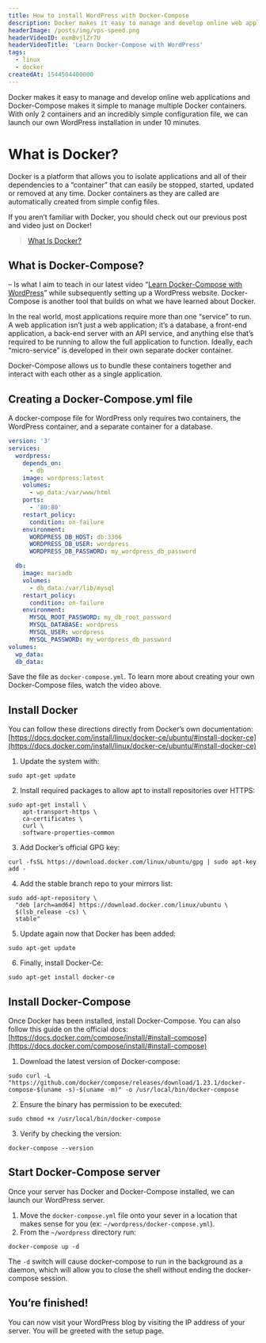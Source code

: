 ```yaml
---
title: How to install WordPress with Docker-Compose
description: Docker makes it easy to manage and develop online web applications and Docker-Compose makes it simple to manage multiple Docker containers. With only 2 containers and an incredibly simple configuration file, we can launch our own WordPress installation in under 10 minutes.
headerImage: /posts/img/vps-speed.png
headerVideoID: exmBvjlZr7U
headerVideoTitle: 'Learn Docker-Compose with WordPress'
tags:
  - linux
  - docker
createdAt: 1544504400000
---
```


Docker makes it easy to manage and develop online web applications and Docker-Compose makes it simple to manage multiple Docker containers. With only 2 containers and an incredibly simple configuration file, we can launch our own WordPress installation in under 10 minutes.

# What is Docker?

Docker is a platform that allows you to isolate applications and all of their dependencies to a “container” that can easily be stopped, started, updated or removed at any time. Docker containers as they are called are automatically created from simple config files.

If you aren’t familiar with Docker, you should check out our previous post and video just on Docker!

> [What Is Docker?](/blog/What_Is_Docker)

## What is Docker-Compose?

– Is what I aim to teach in our latest video “[Learn Docker-Compose with WordPress](https://www.youtube.com/watch?v=exmBvjlZr7U)” while subsequently setting up a WordPress website. Docker-Compose is another tool that builds on what we have learned about Docker.

In the real world, most applications require more than one “service” to run. A web application isn’t just a web application; it’s a database, a front-end application, a back-end server with an API service, and anything else that’s required to be running to allow the full application to function. Ideally, each “micro-service” is developed in their own separate docker container.

Docker-Compose allows us to bundle these containers together and interact with each other as a single application.

## Creating a Docker-Compose.yml file

A docker-compose file for WordPress only requires two containers, the WordPress container, and a separate container for a database.

```yaml
version: '3'
services:
  wordpress:
    depends_on:
      - db
    image: wordpress:latest
    volumes:
      - wp_data:/var/www/html
    ports:
      - '80:80'
    restart_policy:
      condition: on-failure
    environment:
      WORDPRESS_DB_HOST: db:3306
      WORDPRESS_DB_USER: wordpress
      WORDPRESS_DB_PASSWORD: my_wordpress_db_password

  db:
    image: mariadb
    volumes:
      - db_data:/var/lib/mysql
    restart_policy:
      condition: on-failure
    environment:
      MYSQL_ROOT_PASSWORD: my_db_root_password
      MYSQL_DATABASE: wordpress
      MYSQL_USER: wordpress
      MYSQL_PASSWORD: my_wordpress_db_password
volumes:
  wp_data:
  db_data:
```

Save the file as `docker-compose.yml`. To learn more about creating your own Docker-Compose files, watch the video above.

## Install Docker

You can follow these directions directly from Docker’s own documentation: [https://docs.docker.com/install/linux/docker-ce/ubuntu/#install-docker-ce](https://docs.docker.com/install/linux/docker-ce/ubuntu/#install-docker-ce)

1. Update the system with:

```shell
sudo apt-get update
```

2. Install required packages to allow apt to install repositories over HTTPS:

```shell
sudo apt-get install \
    apt-transport-https \
    ca-certificates \
    curl \
    software-properties-common
```

3. Add Docker’s official GPG key:

```shell
curl -fsSL https://download.docker.com/linux/ubuntu/gpg | sudo apt-key add -
```

4. Add the stable branch repo to your mirrors list:

```shell
sudo add-apt-repository \
  "deb [arch=amd64] https://download.docker.com/linux/ubuntu \
  $(lsb_release -cs) \
  stable"
```

5. Update again now that Docker has been added:

```shell
sudo apt-get update
```

6. Finally, install Docker-Ce:

```shell
sudo apt-get install docker-ce
```

## Install Docker-Compose

Once Docker has been installed, install Docker-Compose. You can also follow this guide on the official docs: [https://docs.docker.com/compose/install/#install-compose](https://docs.docker.com/compose/install/#install-compose)

1. Download the latest version of Docker-compose:

```shell
sudo curl -L "https://github.com/docker/compose/releases/download/1.23.1/docker-compose-$(uname -s)-$(uname -m)" -o /usr/local/bin/docker-compose
```

2. Ensure the binary has permission to be executed:

```shell
sudo chmod +x /usr/local/bin/docker-compose
```

3. Verify by checking the version:

```shell
docker-compose --version
```

## Start Docker-Compose server

Once your server has Docker and Docker-Compose installed, we can launch our WordPress server.

1. Move the `docker-compose.yml` file onto your sever in a location that makes sense for you (ex: `~/wordpress/docker-compose.yml`).
2. From the `~/wordpress` directory run:

```shell
docker-compose up -d
```

The `-d` switch will cause docker-compose to run in the background as a daemon, which will allow you to close the shell without ending the docker-compose session.

## You’re finished!

You can now visit your WordPress blog by visiting the IP address of your server. You will be greeted with the setup page.
